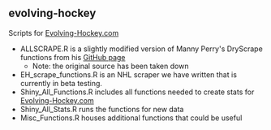 ## evolving-hockey

Scripts for <a href="https://evolving-hockey.com/" target="_blank">Evolving-Hockey.com</a>

  + ALLSCRAPE.R is a slightly modified version of Manny Perry's DryScrape functions from his <a href="https://github.com/mannyelk/corsica/blob/master/modules/dryscrape.R" target="_blank">GitHub page</a>
      - Note: the original source has been taken down
  + EH_scrape_functions.R is an NHL scraper we have written that is currently in beta testing.
  + Shiny_All_Functions.R includes all functions needed to create stats for <a href="https://evolving-hockey.com/" target="_blank">Evolving-Hockey.com</a>
  + Shiny_All_Stats.R runs the functions for new data
  + Misc_Functions.R houses additional functions that could be useful


